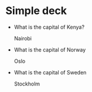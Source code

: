 # Simple deck

- What is the capital of Kenya?

    Nairobi

- What is the capital of Norway

    Oslo

- What is the capital of Sweden

   Stockholm
